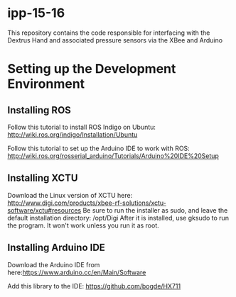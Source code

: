 # ipp-15-16
This repository contains the code responsible for interfacing with the Dextrus Hand and associated pressure sensors via the XBee and Arduino

# Setting up the Development Environment

## Installing ROS
Follow this tutorial to install ROS Indigo on Ubuntu: http://wiki.ros.org/indigo/Installation/Ubuntu

Follow this tutorial to set up the Arduino IDE to work with ROS: http://wiki.ros.org/rosserial_arduino/Tutorials/Arduino%20IDE%20Setup

## Installing XCTU
Download the Linux version of XCTU here: http://www.digi.com/products/xbee-rf-solutions/xctu-software/xctu#resources
Be sure to run the installer as sudo, and leave the default installation directory: /opt/Digi
After it is installed, use gksudo to run the program. It won't work unless you run it as root.

## Installing Arduino IDE
Download the Arduino IDE from here:https://www.arduino.cc/en/Main/Software

Add this library to the IDE: https://github.com/bogde/HX711
